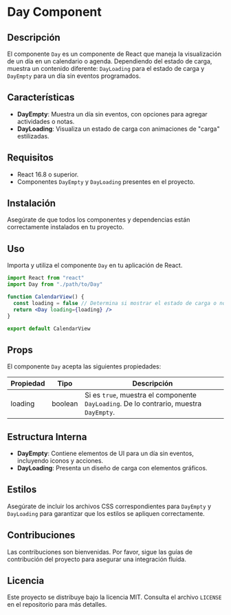 # Day Component

## Descripción

El componente `Day` es un componente de React que maneja la visualización de un día en un calendario o agenda. Dependiendo del estado de carga, muestra un contenido diferente: `DayLoading` para el estado de carga y `DayEmpty` para un día sin eventos programados.

## Características

- **DayEmpty**: Muestra un día sin eventos, con opciones para agregar actividades o notas.
- **DayLoading**: Visualiza un estado de carga con animaciones de "carga" estilizadas.

## Requisitos

- React 16.8 o superior.
- Componentes `DayEmpty` y `DayLoading` presentes en el proyecto.

## Instalación

Asegúrate de que todos los componentes y dependencias están correctamente instalados en tu proyecto.

## Uso

Importa y utiliza el componente `Day` en tu aplicación de React.

```jsx
import React from "react"
import Day from "./path/to/Day"

function CalendarView() {
  const loading = false // Determina si mostrar el estado de carga o no
  return <Day loading={loading} />
}

export default CalendarView
```

## Props

El componente `Day` acepta las siguientes propiedades:

| Propiedad | Tipo    | Descripción                                                                            |
| --------- | ------- | -------------------------------------------------------------------------------------- |
| loading   | boolean | Si es `true`, muestra el componente `DayLoading`. De lo contrario, muestra `DayEmpty`. |

## Estructura Interna

- **DayEmpty**: Contiene elementos de UI para un día sin eventos, incluyendo iconos y acciones.
- **DayLoading**: Presenta un diseño de carga con elementos gráficos.

## Estilos

Asegúrate de incluir los archivos CSS correspondientes para `DayEmpty` y `DayLoading` para garantizar que los estilos se apliquen correctamente.

## Contribuciones

Las contribuciones son bienvenidas. Por favor, sigue las guías de contribución del proyecto para asegurar una integración fluida.

## Licencia

Este proyecto se distribuye bajo la licencia MIT. Consulta el archivo `LICENSE` en el repositorio para más detalles.
